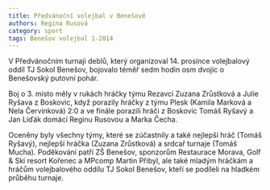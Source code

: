 ```yaml
---
title: Předvánoční volejbal v Benešově
authors: Regina Rusová
category: sport
tags: Benešov volejbal 1-2014
---
```


V Předvánočním turnaji deblů, který organizoval 14. prosince volejbalový oddíl TJ Sokol Benešov, bojovalo téměř sedm hodin osm dvojic o Benešovský putovní pohár.

Boj o 3. místo měly v rukách hráčky týmu Rezavci Zuzana Zrůstková a Julie Ryšava z Boskovic, když porazily hráčky z týmu Plesk (Kamila Marková a Nela Červinková) 2:0 a ve finále porazili hráči z Boskovic Tomáš Ryšavý a Jan Liďák domácí Reginu Rusovou a Marka Čecha.

Oceněny byly všechny týmy, které se zúčastnily a také nejlepší hráč (Tomáš Ryšavý), nejlepší hráčka (Zuzana Zrůstková) a srdcař turnaje (Tomáš Mucha). Poděkování patří ZŠ Benešov, sponzorům Restaurace Morava, Golf & Ski resort Kořenec a MPcomp Martin Přibyl, ale také mladým hráčkám a hráčům volejbalového oddílu TJ Sokol Benešov, kteří se podíleli na hladkém průběhu turnaje.